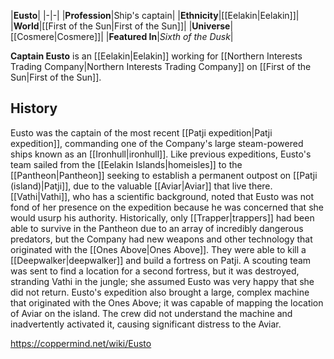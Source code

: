 |**Eusto**|
|-|-|
|**Profession**|Ship's captain|
|**Ethnicity**|[[Eelakin\|Eelakin]]|
|**World**|[[First of the Sun\|First of the Sun]]|
|**Universe**|[[Cosmere\|Cosmere]]|
|**Featured In**|*Sixth of the Dusk*|

**Captain Eusto** is an [[Eelakin\|Eelakin]] working for [[Northern Interests Trading Company\|Northern Interests Trading Company]] on [[First of the Sun\|First of the Sun]].

## History
Eusto was the captain of the most recent [[Patji expedition\|Patji expedition]], commanding one of the Company's large steam-powered ships known as an [[Ironhull\|ironhull]]. Like previous expeditions, Eusto's team sailed from the [[Eelakin Islands\|homeisles]] to the [[Pantheon\|Pantheon]] seeking to establish a permanent outpost on [[Patji (island)\|Patji]], due to the valuable [[Aviar\|Aviar]] that live there. [[Vathi\|Vathi]], who has a scientific background, noted that Eusto was not fond of her presence on the expedition because he was concerned that she would usurp his authority.
Historically, only [[Trapper\|trappers]] had been able to survive in the Pantheon due to an array of incredibly dangerous predators, but the Company had new weapons and other technology that originated with the [[Ones Above\|Ones Above]]. They were able to kill a [[Deepwalker\|deepwalker]] and build a fortress on Patji. A scouting team was sent to find a location for a second fortress, but it was destroyed, stranding Vathi in the jungle; she assumed Eusto was very happy that she did not return.
Eusto's expedition also brought a large, complex machine that originated with the Ones Above; it was capable of mapping the location of Aviar on the island. The crew did not understand the machine and inadvertently activated it, causing significant distress to the Aviar.



https://coppermind.net/wiki/Eusto